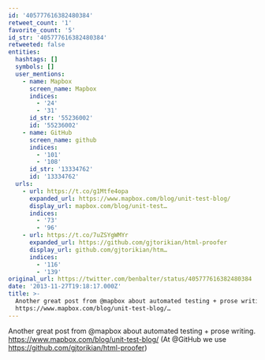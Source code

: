 ```yaml
---
id: '405777616382480384'
retweet_count: '1'
favorite_count: '5'
id_str: '405777616382480384'
retweeted: false
entities:
  hashtags: []
  symbols: []
  user_mentions:
    - name: Mapbox
      screen_name: Mapbox
      indices:
        - '24'
        - '31'
      id_str: '55236002'
      id: '55236002'
    - name: GitHub
      screen_name: github
      indices:
        - '101'
        - '108'
      id_str: '13334762'
      id: '13334762'
  urls:
    - url: https://t.co/g1Mtfe4opa
      expanded_url: https://www.mapbox.com/blog/unit-test-blog/
      display_url: mapbox.com/blog/unit-test…
      indices:
        - '73'
        - '96'
    - url: https://t.co/7uZSYgWMYr
      expanded_url: https://github.com/gjtorikian/html-proofer
      display_url: github.com/gjtorikian/htm…
      indices:
        - '116'
        - '139'
original_url: https://twitter.com/benbalter/status/405777616382480384
date: '2013-11-27T19:18:17.000Z'
title: >-
  Another great post from @mapbox about automated testing + prose writing.
  https://www.mapbox.com/blog/unit-test-blog/…
---
```


Another great post from @mapbox about automated testing + prose writing. https://www.mapbox.com/blog/unit-test-blog/ (At @GitHub we use https://github.com/gjtorikian/html-proofer)